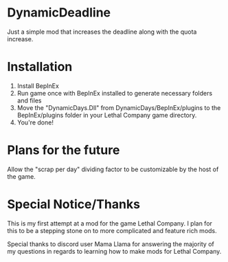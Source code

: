 # DynamicDeadline
Just a simple mod that increases the deadline along with the quota increase.

# Installation
1. Install BepInEx
2. Run game once with BepInEx installed to generate necessary folders and files
3. Move the "DynamicDays.Dll" from DynamicDays/BepInEx/plugins to the BepInEx/plugins folder in your Lethal Company game directory.
4. You're done!

# Plans for the future
Allow the "scrap per day" dividing factor to be customizable by the host of the game.

# Special Notice/Thanks
This is my first attempt at a mod for the game Lethal Company. I plan for this to be a stepping stone on to more complicated and feature rich mods.

Special thanks to discord user Mama Llama for answering the majority of my questions in regards to learning how to make mods for Lethal Company. 
